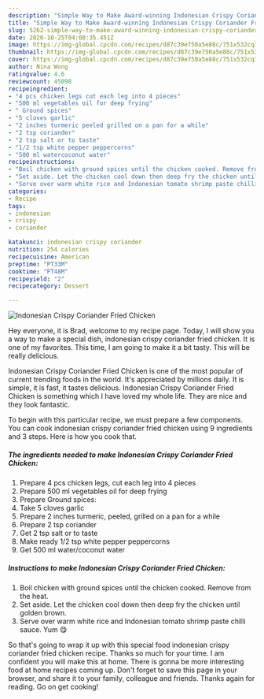 ```yaml
---
description: "Simple Way to Make Award-winning Indonesian Crispy Coriander Fried Chicken"
title: "Simple Way to Make Award-winning Indonesian Crispy Coriander Fried Chicken"
slug: 5262-simple-way-to-make-award-winning-indonesian-crispy-coriander-fried-chicken
date: 2020-10-25T04:08:35.451Z
image: https://img-global.cpcdn.com/recipes/d87c39e750a5e88c/751x532cq70/indonesian-crispy-coriander-fried-chicken-recipe-main-photo.jpg
thumbnail: https://img-global.cpcdn.com/recipes/d87c39e750a5e88c/751x532cq70/indonesian-crispy-coriander-fried-chicken-recipe-main-photo.jpg
cover: https://img-global.cpcdn.com/recipes/d87c39e750a5e88c/751x532cq70/indonesian-crispy-coriander-fried-chicken-recipe-main-photo.jpg
author: Nina Wong
ratingvalue: 4.6
reviewcount: 45098
recipeingredient:
- "4 pcs chicken legs cut each leg into 4 pieces"
- "500 ml vegetables oil for deep frying"
- " Ground spices"
- "5 cloves garlic"
- "2 inches turmeric peeled grilled on a pan for a while"
- "2 tsp coriander"
- "2 tsp salt or to taste"
- "1/2 tsp white pepper peppercorns"
- "500 ml watercoconut water"
recipeinstructions:
- "Boil chicken with ground spices until the chicken cooked. Remove from the heat."
- "Set aside. Let the chicken cool down then deep fry the chicken until golden brown."
- "Serve over warm white rice and Indonesian tomato shrimp paste chilli sauce. Yum 😋"
categories:
- Recipe
tags:
- indonesian
- crispy
- coriander

katakunci: indonesian crispy coriander 
nutrition: 254 calories
recipecuisine: American
preptime: "PT33M"
cooktime: "PT48M"
recipeyield: "2"
recipecategory: Dessert

---
```



![Indonesian Crispy Coriander Fried Chicken](https://img-global.cpcdn.com/recipes/d87c39e750a5e88c/751x532cq70/indonesian-crispy-coriander-fried-chicken-recipe-main-photo.jpg)

Hey everyone, it is Brad, welcome to my recipe page. Today, I will show you a way to make a special dish, indonesian crispy coriander fried chicken. It is one of my favorites. This time, I am going to make it a bit tasty. This will be really delicious.

Indonesian Crispy Coriander Fried Chicken is one of the most popular of current trending foods in the world. It's appreciated by millions daily. It is simple, it is fast, it tastes delicious. Indonesian Crispy Coriander Fried Chicken is something which I have loved my whole life. They are nice and they look fantastic.




To begin with this particular recipe, we must prepare a few components. You can cook indonesian crispy coriander fried chicken using 9 ingredients and 3 steps. Here is how you cook that.

<!--inarticleads1-->

##### The ingredients needed to make Indonesian Crispy Coriander Fried Chicken:

1. Prepare 4 pcs chicken legs, cut each leg into 4 pieces
1. Prepare 500 ml vegetables oil for deep frying
1. Prepare  Ground spices:
1. Take 5 cloves garlic
1. Prepare 2 inches turmeric, peeled, grilled on a pan for a while
1. Prepare 2 tsp coriander
1. Get 2 tsp salt or to taste
1. Make ready 1/2 tsp white pepper peppercorns
1. Get 500 ml water/coconut water




<!--inarticleads2-->

##### Instructions to make Indonesian Crispy Coriander Fried Chicken:

1. Boil chicken with ground spices until the chicken cooked. Remove from the heat.
1. Set aside. Let the chicken cool down then deep fry the chicken until golden brown.
1. Serve over warm white rice and Indonesian tomato shrimp paste chilli sauce. Yum 😋




So that's going to wrap it up with this special food indonesian crispy coriander fried chicken recipe. Thanks so much for your time. I am confident you will make this at home. There is gonna be more interesting food at home recipes coming up. Don't forget to save this page in your browser, and share it to your family, colleague and friends. Thanks again for reading. Go on get cooking!
